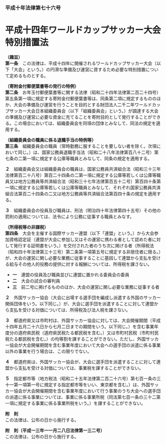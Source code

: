 ### 平成十年法律第七十六号  
# 平成十四年ワールドカップサッカー大会特別措置法  
  
**（趣旨）**  
**第一条**　この法律は、平成十四年に開催されるワールドカップサッカー大会（以下「大会」という。）の円滑な準備及び運営に資するため必要な特別措置について定めるものとする。  
  
**（寄附金付郵便葉書等の発行の特例）**  
**第二条**　お年玉付郵便葉書等に関する法律（昭和二十四年法律第二百二十四号）第五条第一項に規定する寄附金付郵便葉書等は、同条第二項に規定するもののほか、大会の準備及び運営を行うことを目的とする財団法人二千二年ワールドカップサッカー大会日本組織委員会（以下「組織委員会」という。）が調達する大会の準備及び運営に必要な資金に充てることを寄附目的として発行することができる。この場合においては、組織委員会を同項の団体とみなして、同法の規定を適用する。  
  
**（組織委員会の職員に係る退職手当の特例等）**  
**第三条**　組織委員会の職員（常時勤務に服することを要しない者を除く。次項において同じ。）は、国家公務員退職手当法（昭和二十八年法律第百八十二号）第七条の二第一項に規定する公庫等職員とみなして、同条の規定を適用する。  
  
**２**　組織委員会又は組織委員会の職員は、国家公務員共済組合法（昭和三十三年法律第百二十八号）第百二十四条の二第一項に規定する公庫等若しくは公庫等職員又は地方公務員等共済組合法（昭和三十七年法律第百五十二号）第百四十条第一項に規定する公庫等若しくは公庫等職員とみなして、それぞれ国家公務員共済組合法第百二十四条の二又は地方公務員等共済組合法第百四十条の規定を適用する。  
  
**３**　組織委員会の役員及び職員は、刑法（明治四十年法律第四十五号）その他の罰則の適用については、法令により公務に従事する職員とみなす。  
  
**（所得税等の非課税）**  
**第四条**　大会を主催する国際サッカー連盟（以下「連盟」という。）から大会参加資格認定証（連盟が大会に参加し又はその運営に携わる者として認めた者に対して発行する証明書をいう。）を交付された者のうち次に掲げる者（所得税法（昭和四十年法律第三十三号）第二条第一項第五号に規定する非居住者に限る。）が、大会の運営に関し必要な業務に従事することに基因して連盟から支払を受ける給与その他人的役務の提供に対する報酬については、所得税を課さない。  
* **一**　連盟の役員及び職員並びに連盟に置かれる委員会の委員  
* **二**　大会の試合の審判員  
* **三**　前二号に掲げるもののほか、大会の運営に関し必要な業務に従事する者  
  
**２**　外国サッカー協会（大会に出場する選手団を編成し派遣する外国のサッカー関係団体をいう。以下同じ。）が、大会に選手団を派遣することに対して連盟から支払を受ける対価については、所得税及び法人税を課さない。  
  
**３**　都道府県又は市町村は、外国サッカー協会に対しては、大会開催期間（平成十四年五月二十六日から七月二日までの期間をいう。以下同じ。）を含む事業年度分の道府県民税（道府県民税たる都民税を含む。）又は市町村民税（市町村民税たる都民税を含む。）の均等割を課することができない。ただし、外国サッカー協会が大会開催期間を含む事業年度において大会への選手団の派遣に係る事業以外の事業を行う場合は、この限りでない。  
  
**４**　都道府県は、外国サッカー協会が、大会に選手団を派遣することに対して連盟から支払を受ける対価については、事業税を課することができない。  
  
**５**　指定都市等（地方税法（昭和二十五年法律第二百二十六号）第七百一条の三十一第一項第一号に規定する指定都市等をいい、東京都を含む。）は、外国サッカー協会が大会開催期間を含む事業年度において行う事業のうち大会への選手団の派遣に係る事業については、事業に係る事業所税（同法第七百一条の三十二第一項に規定する事業に係る事業所税をいう。）を課することができない。  
  
**附　則**  
この法律は、公布の日から施行する。  
  
**附　則（平成一三年一一月二八日法律第一三二号）**  
この法律は、公布の日から施行する。  
  
